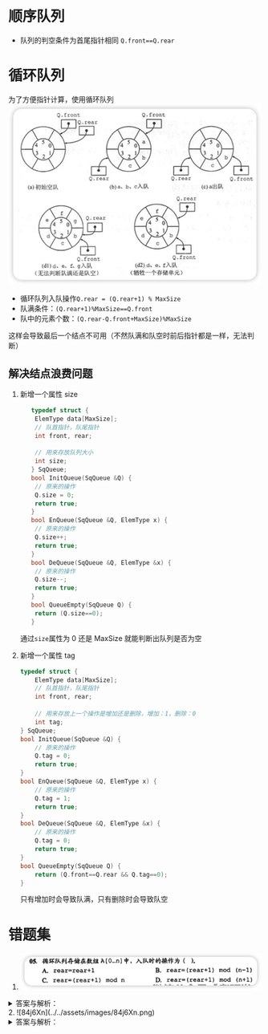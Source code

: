 # 顺序队列

- 队列的判空条件为首尾指针相同 `Q.front==Q.rear`

# 循环队列

为了方便指针计算，使用循环队列
![循环队列出入队示意图](../../assets/images/nmlcBZ.png)

- 循环队列入队操作`Q.rear = (Q.rear+1) % MaxSize`
- 队满条件：`(Q.rear+1)%MaxSize==Q.front`
- 队中的元素个数：`(Q.rear-Q.front+MaxSize)%MaxSize`

这样会导致最后一个结点不可用（不然队满和队空时前后指针都是一样，无法判断）

## 解决结点浪费问题
1. 新增一个属性 size
   ```c++
      typedef struct {
       ElemType data[MaxSize];
       // 队首指针，队尾指针
       int front, rear;
       
       // 用来存放队列大小
       int size;
      } SqQueue;
      bool InitQueue(SqQueue &Q) {
       // 原来的操作
       Q.size = 0;
       return true;
      }
      bool EnQueue(SqQueue &Q, ElemType x) {
       // 原来的操作
       Q.size++;
       return true;
      }
      bool DeQueue(SqQueue &Q, ElemType &x) {
       // 原来的操作
       Q.size--;
       return true;
      }
      bool QueueEmpty(SqQueue Q) {
       return (Q.size==0);
      }
   ```

   通过`size`属性为 0 还是 MaxSize 就能判断出队列是否为空
2. 新增一个属性 tag
   ```c++
   typedef struct {
       ElemType data[MaxSize];
       // 队首指针，队尾指针
       int front, rear;
       
       // 用来存放上一个操作是增加还是删除，增加：1，删除：0
       int tag;
   } SqQueue;
   bool InitQueue(SqQueue &Q) {
       // 原来的操作
       Q.tag = 0;
       return true;
   }
   bool EnQueue(SqQueue &Q, ElemType x) {
       // 原来的操作
       Q.tag = 1;
       return true;
   }
   bool DeQueue(SqQueue &Q, ElemType &x) {
       // 原来的操作
       Q.tag = 0;
       return true;
   }
   bool QueueEmpty(SqQueue Q) {
       return (Q.front==Q.rear && Q.tag==0);
   }
   ```
   只有增加时会导致队满，只有删除时会导致队空

# 错题集
1. ![eRy864](../../assets/images/eRy864.png)
<details>
  <summary>答案与解析：</summary>
  <br />
  答案： D
  <br />
  解析：<br />
 数组 0 - n ,数组的长度为 n+1，所以入队操作为 rear = (rear+1) mod (n+1)
</details>
2. ![84j6Xn](../../assets/images/84j6Xn.png)
<details>
  <summary>答案与解析：</summary>
  <br />
  答案： B
  <br />
  解析：<br />
  front 指向队头元素，rear 指向队尾元素<br />
  第一个元素在 0 号位，所以这时候 front=rear<br />
  因为 rear 指向队尾元素，所以添加元素时会先向后移动一位在添加，队头不用动<br />
  所以队头还是 0，队尾是 0 的前边一位，也就是 n-1;<br />
</details>